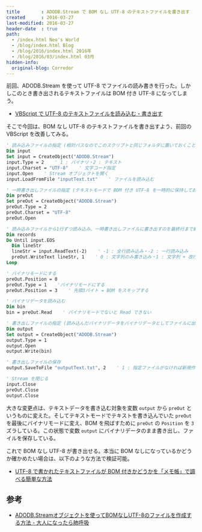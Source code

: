 ```yaml
---
title        : ADODB.Stream で BOM なし UTF-8 のテキストファイルを書き出す
created      : 2016-03-27
last-modified: 2016-03-27
header-date  : true
path:
  - /index.html Neo's World
  - /blog/index.html Blog
  - /blog/2016/index.html 2016年
  - /blog/2016/03/index.html 03月
hidden-info:
  original-blog: Corredor
---
```


前回、ADODB.Stream を使って UTF-8 でファイルの読み書きを行った。しかしこのとき書き出されるテキストファイルは BOM 付き UTF-8 になってしまう。

- [VBScript で UTF-8 のテキストファイルを読み込む・書き出す](25-01.html)

そこで今回は、BOM なし UTF-8 のテキストファイルを書き出すよう、前回の VBScript を改善してみる。

```vb
' 読み込みファイルの指定 (相対パスなのでこのスクリプトと同じフォルダに置いておくこと)
Dim input
Set input = CreateObject("ADODB.Stream")
input.Type = 2    ' 1 : バイナリ・2 : テキスト
input.Charset = "UTF-8"    ' 文字コード指定
input.Open    ' Stream オブジェクトを開く
input.LoadFromFile "inputText.txt"    ' ファイルを読み込む

' 一時書き出しファイルの指定 (テキストモードで BOM 付き UTF-8 を一時的に保持しておく)
Dim preOut
Set preOut = CreateObject("ADODB.Stream")
preOut.Type = 2
preOut.Charset = "UTF-8"
preOut.Open

' 読み込みファイルから1行ずつ読み込み、一時書き出しファイルに書き出すのを最終行まで繰り返す
Dim records
Do Until input.EOS
  Dim lineStr
  lineStr = input.ReadText(-2)    ' -1 : 全行読み込み・-2 : 一行読み込み
  preOut.WriteText lineStr, 1    ' 0 : 文字列のみ書き込み・1 : 文字列 + 改行を書き込み
Loop

' バイナリモードにする
preOut.Position = 0
preOut.Type = 1    'バイナリモードにする
preOut.Position = 3    ' 先頭3バイト = BOM をスキップする

' バイナリデータを読み込む
Dim bin
bin = preOut.Read    ' バイナリモードでないと Read できない

' 書き出しファイルの指定 (読み込んだバイナリデータをバイナリデータとしてファイルに出力する)
Dim output
Set output = CreateObject("ADODB.Stream")
output.Type = 1
output.Open
output.Write(bin)

' 書き出しファイルの保存
output.SaveToFile "outputText.txt", 2    ' 1 : 指定ファイルがなければ新規作成・2 : ファイルがある場合は上書き

' Stream を閉じる
input.Close
preOut.Close
output.Close
```

大きな変更点は、テキストデータを書き込む対象を変数 `output` から `preOut` というものに変えた。そしてテキストモードでテキストを書き込んでいた `preOut` を最後にバイナリモードに変え、BOM を飛ばすために `preOut` の `Position` を `3` ズラしている。この状態で変数 `output` にバイナリデータのまま書き出し、ファイルを保存している。

これで BOM なし UTF-8 が書き出せる。本当に BOM なしになっているかどうか確かめたい場合は、以下のような方法で検証可能。

- [UTF-8 で書かれたテキストファイルが BOM 付きかどうかを「メモ帳」で調べる簡単な方法](26-01.html)

## 参考

- [ADODB.Streamオブジェクトを使ってBOMなしUTF-8のファイルを作成する方法 - 大人になったら肺呼吸](http://d.hatena.ne.jp/replication/20091117/1258418243)
